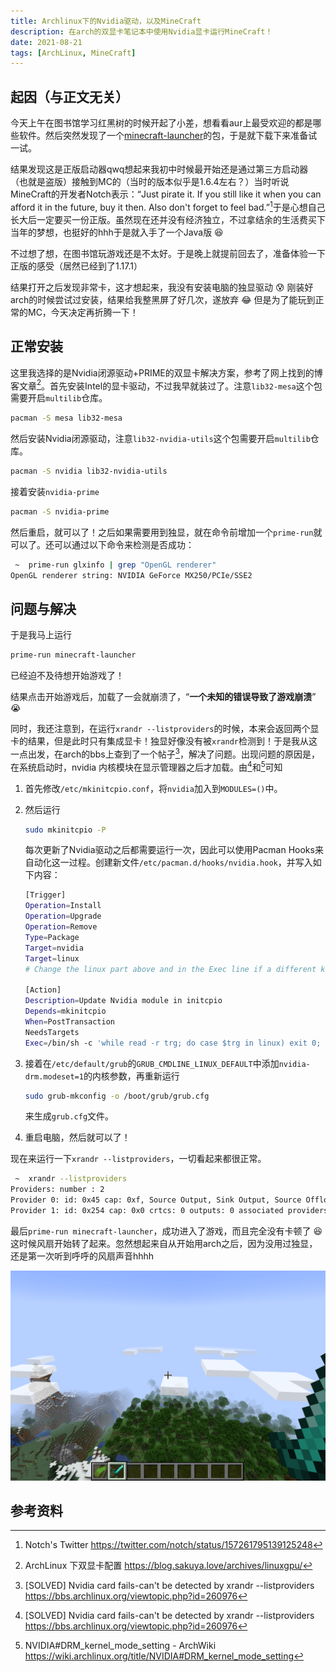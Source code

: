 ```yaml
---
title: Archlinux下的Nvidia驱动，以及MineCraft
description: 在arch的双显卡笔记本中使用Nvidia显卡运行MineCraft！
date: 2021-08-21
tags: [ArchLinux, MineCraft]
---
```


## 起因（与正文无关）

今天上午在图书馆学习红黑树的时候开起了小差，想看看aur上最受欢迎的都是哪些软件。然后突然发现了一个[minecraft-launcher](https://aur.archlinux.org/packages/minecraft-launcher/)的包，于是就下载下来准备试一试。

结果发现这是正版启动器qwq想起来我初中时候最开始还是通过第三方启动器（也就是盗版）接触到MC的（当时的版本似乎是1.6.4左右？）当时听说MineCraft的开发者Notch表示：“Just pirate it. If you still like it when you can afford it in the future, buy it then. Also don't forget to feel bad.”[^1]于是心想自己长大后一定要买一份正版。虽然现在还并没有经济独立，不过拿结余的生活费买下当年的梦想，也挺好的hhh于是就入手了一个Java版 :satisfied:

不过想了想，在图书馆玩游戏还是不太好。于是晚上就提前回去了，准备体验一下正版的感受（居然已经到了1.17.1）

结果打开之后发现非常卡，这才想起来，我没有安装电脑的独显驱动 :cold_sweat: 刚装好arch的时候尝试过安装，结果给我整黑屏了好几次，遂放弃 :joy: 但是为了能玩到正常的MC，今天决定再折腾一下！

## 正常安装

这里我选择的是Nvidia闭源驱动+PRIME的双显卡解决方案，参考了网上找到的博客文章[^2]。首先安装Intel的显卡驱动，不过我早就装过了。注意`lib32-mesa`这个包需要开启`multilib`仓库。

```bash
pacman -S mesa lib32-mesa
```

然后安装Nvidia闭源驱动，注意`lib32-nvidia-utils`这个包需要开启`multilib`仓库。

```bash
pacman -S nvidia lib32-nvidia-utils
```

接着安装`nvidia-prime`

```bash
pacman -S nvidia-prime
```

然后重启，就可以了！之后如果需要用到独显，就在命令前增加一个`prime-run`就可以了。还可以通过以下命令来检测是否成功：

```bash
 ~  prime-run glxinfo | grep "OpenGL renderer"
OpenGL renderer string: NVIDIA GeForce MX250/PCIe/SSE2
```

## 问题与解决

于是我马上运行

```bash
prime-run minecraft-launcher
```

已经迫不及待想开始游戏了！

结果点击开始游戏后，加载了一会就崩溃了，“**一个未知的错误导致了游戏崩溃**” :sob:

同时，我还注意到，在运行`xrandr --listproviders`的时候，本来会返回两个显卡的结果，但是此时只有集成显卡！独显好像没有被`xrandr`检测到！于是我从这一点出发，在arch的bbs上查到了一个帖子[^3]，解决了问题。出现问题的原因是，在系统启动时，nvidia 内核模块在显示管理器之后才加载。由[^3]和[^4]可知

1. 首先修改`/etc/mkinitcpio.conf`，将`nvidia`加入到`MODULES=()`中。

2. 然后运行

   ```bash
   sudo mkinitcpio -P
   ```

   每次更新了Nvidia驱动之后都需要运行一次，因此可以使用Pacman Hooks来自动化这一过程。创建新文件`/etc/pacman.d/hooks/nvidia.hook`，并写入如下内容：

   ```bash
   [Trigger]
   Operation=Install
   Operation=Upgrade
   Operation=Remove
   Type=Package
   Target=nvidia
   Target=linux
   # Change the linux part above and in the Exec line if a different kernel is used
   
   [Action]
   Description=Update Nvidia module in initcpio
   Depends=mkinitcpio
   When=PostTransaction
   NeedsTargets
   Exec=/bin/sh -c 'while read -r trg; do case $trg in linux) exit 0; esac; done; /usr/bin/mkinitcpio -P'
   ```

3. 接着在`/etc/default/grub`的`GRUB_CMDLINE_LINUX_DEFAULT`中添加`nvidia-drm.modeset=1`的内核参数，再重新运行

   ```bash
   sudo grub-mkconfig -o /boot/grub/grub.cfg
   ```

   来生成`grub.cfg`文件。

4. 重启电脑，然后就可以了！

现在来运行一下`xrandr --listproviders`，一切看起来都很正常。

```bash
 ~  xrandr --listproviders
Providers: number : 2
Provider 0: id: 0x45 cap: 0xf, Source Output, Sink Output, Source Offload, Sink Offload crtcs: 3 outputs: 3 associated providers: 0 name:modesetting
Provider 1: id: 0x254 cap: 0x0 crtcs: 0 outputs: 0 associated providers: 0 name:NVIDIA-G0
```

最后`prime-run minecraft-launcher`，成功进入了游戏，而且完全没有卡顿了 :laughing: 这时候风扇开始转了起来。忽然想起来自从开始用arch之后，因为没用过独显，还是第一次听到呼呼的风扇声音hhhh

![MineCraft!](./20210821.png)

## 参考资料

[^1]: Notch's Twitter https://twitter.com/notch/status/157261795139125248
[^2]: ArchLinux 下双显卡配置 https://blog.sakuya.love/archives/linuxgpu/
[^3]: [SOLVED] Nvidia card fails-can't be detected by xrandr --listproviders https://bbs.archlinux.org/viewtopic.php?id=260976
[^4]: NVIDIA#DRM_kernel_mode_setting - ArchWiki https://wiki.archlinux.org/title/NVIDIA#DRM_kernel_mode_setting
